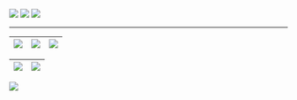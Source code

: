 [![](https://img.shields.io/static/v1?label&message=Wiktor%20de%20Pina&color=whitesmoke&style=flat&logo=facebook)](https://www.facebook.com/matagoth)
[![](https://img.shields.io/static/v1?label&message=/in/wiktordepina&color=0A66C2&style=flat&logo=linkedin)](https://www.linkedin.com/in/wiktordepina/)
[![](https://img.shields.io/static/v1?label&message=wiktordepina@gmail.com&color=whitesmoke&style=flat&logo=gmail)](mailto:wiktordepina+github@gmail.com)

---

| ![](http://github-profile-summary-cards.vercel.app/api/cards/stats?username=wiktordepina&theme=nord_dark&count_private=true&include_all_commits=true) | ![](http://github-profile-summary-cards.vercel.app/api/cards/repos-per-language?username=wiktordepina&hide=Html&theme=nord_dark&count_private=true&include_all_commits=true) | ![](http://github-profile-summary-cards.vercel.app/api/cards/most-commit-language?username=wiktordepina&theme=nord_dark&count_private=true&include_all_commits=true) |
| :-: | :-: | :-: |

| ![](http://github-profile-summary-cards.vercel.app/api/cards/profile-details?username=wiktordepina&theme=nord_dark&count_private=true&include_all_commits=true) | ![](https://github-readme-streak-stats.herokuapp.com/?user=wiktordepina&hide_border=true&date_format=M%20j%5B%2C%20Y%5D&background=2D3742&stroke=2D3742&ring=6bbbca&fire=6bbbca&currStreakNum=fff&sideNums=6bbbca&currStreakLabel=6bbbca&sideLabels=fff&dates=fff) |
| :-: | :-: |

![](https://activity-graph.herokuapp.com/graph?username=wiktordepina&theme=github)
